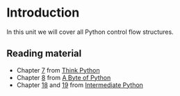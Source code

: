 # Introduction

In this unit we will cover all Python control flow structures.

## Reading material

* Chapter [7](http://greenteapress.com/thinkpython/html/thinkpython008.html) from [Think Python](http://greenteapress.com/thinkpython/html/index.html)
* Chapter [8](http://python.swaroopch.com/control_flow.html) from [A Byte of Python](http://python.swaroopch.com/control_flow.html)
* Chapter [18](http://book.pythontips.com/en/latest/one_liners.html) and [19](http://book.pythontips.com/en/latest/for_-_else.html) from [Intermediate Python](http://book.pythontips.com/en/latest/)
